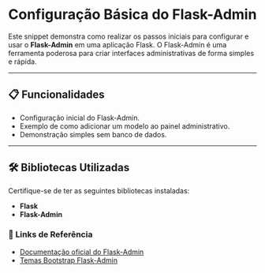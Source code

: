 # Configuração Básica do Flask-Admin

Este snippet demonstra como realizar os passos iniciais para configurar e usar o **Flask-Admin** em uma aplicação Flask. O Flask-Admin é uma ferramenta poderosa para criar interfaces administrativas de forma simples e rápida.

---

## 📋 Funcionalidades

- Configuração inicial do Flask-Admin.
- Exemplo de como adicionar um modelo ao painel administrativo.
- Demonstração simples sem banco de dados.

---

## 🛠️ Bibliotecas Utilizadas

Certifique-se de ter as seguintes bibliotecas instaladas:

- **Flask**
- **Flask-Admin**


### 🔗 Links de Referência

- [Documentação oficial do Flask-Admin](https://flask-admin.readthedocs.io/en/latest/)  
- [Temas Bootstrap Flask-Admin](https://bootswatch.com/)  